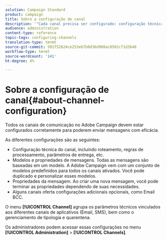 ```yaml
---
solution: Campaign Standard
product: campaign
title: Sobre a configuração de canal
description: '"Cada canal precisa ser configurado: configuração técnica, propriedades de mensagens e modelos."'
audience: administration
content-type: reference
topic-tags: configuring-channels
translation-type: tm+mt
source-git-commit: 501f52624ce253eb7b0d36d908ac8502cf1d3b48
workflow-type: tm+mt
source-wordcount: '141'
ht-degree: 4%

---
```



# Sobre a configuração de canal{#about-channel-configuration}

Todos os canais de comunicação no Adobe Campaign devem estar configurados corretamente para poderem enviar mensagens com eficácia.

As diferentes configurações são as seguintes:

* Configuração técnica do canal, incluindo roteamento, regras de processamento, parâmetros de entrega, etc.
* Modelos e propriedades de mensagens. Todas as mensagens são baseadas em um modelo. A Adobe Campaign vem com um conjunto de modelos predefinidos para todos os canais ativados. Você pode duplicado e personalizar esses modelos.
* Propriedades da mensagem. Ao criar uma nova mensagem, você pode terminar as propriedades dependendo de suas necessidades.
* Alguns canais oferta configurações adicionais opcionais, como Email BCC.

O menu **[!UICONTROL Channel]** agrupa os parâmetros técnicos vinculados aos diferentes canais de aplicativos (Email, SMS), bem como o gerenciamento de tipologia e quarentena.

Os administradores podem acessar essas configurações no menu **[!UICONTROL Administration]** > **[!UICONTROL Channels]**.
